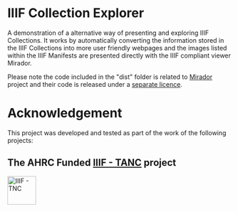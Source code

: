 # IIIF Collection Explorer
A demonstration of a alternative way of presenting and exploring IIIF Collections. It works by automatically converting the information stored in the IIIF Collections into more user friendly webpages and the images listed within the IIIF Manifests are presented directly with the IIIF compliant viewer Mirador.

Please note the code included in the "dist" folder is related to [Mirador](https://github.com/ProjectMirador/mirador) project and their code is released under a [separate licence](https://github.com/ProjectMirador/mirador/blob/master/LICENSE).

# Acknowledgement
This project was developed and tested as part of the work of the following projects:

## The AHRC Funded [IIIF - TANC](https://tanc-ahrc.github.io/IIIF-TNC) project
<img height="64px" src="https://github.com/jpadfield/simple-site/blob/master/docs/graphics/TANC - IIIF.png" alt="IIIF - TNC">
